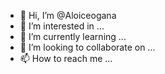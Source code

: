 - 👋 Hi, I’m @Aloiceogana
- 👀 I’m interested in ...
- 🌱 I’m currently learning ...
- 💞️ I’m looking to collaborate on ...
- 📫 How to reach me ...

<!---
Aloiceogana/Aloiceogana is a ✨ special ✨ repository because its `README.md` (this file) appears on your GitHub profile.
You can click the Preview link to take a look at your changes.
--->
